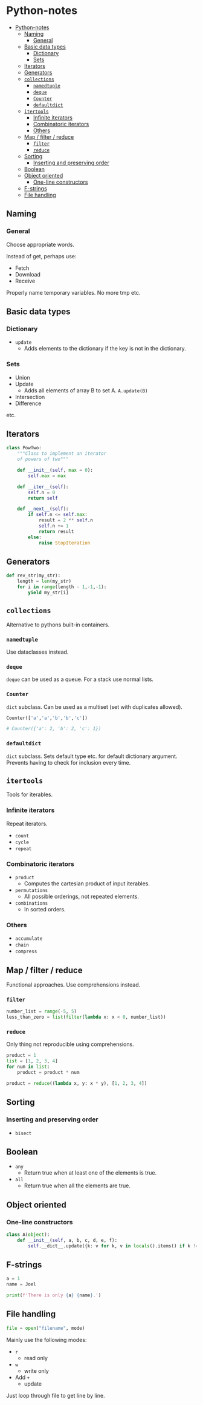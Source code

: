 # Python-notes

- [Python-notes](#python-notes)
  - [Naming](#naming)
    - [General](#general)
  - [Basic data types](#basic-data-types)
    - [Dictionary](#dictionary)
    - [Sets](#sets)
  - [Iterators](#iterators)
  - [Generators](#generators)
  - [`collections`](#collections)
    - [`namedtuple`](#namedtuple)
    - [`deque`](#deque)
    - [`Counter`](#counter)
    - [`defaultdict`](#defaultdict)
  - [`itertools`](#itertools)
    - [Infinite iterators](#infinite-iterators)
    - [Combinatoric iterators](#combinatoric-iterators)
    - [Others](#others)
  - [Map / filter / reduce](#map--filter--reduce)
    - [`filter`](#filter)
    - [`reduce`](#reduce)
  - [Sorting](#sorting)
    - [Inserting and preserving order](#inserting-and-preserving-order)
  - [Boolean](#boolean)
  - [Object oriented](#object-oriented)
    - [One-line constructors](#one-line-constructors)
  - [F-strings](#f-strings)
  - [File handling](#file-handling)

## Naming

### General

Choose appropriate words.

Instead of get, perhaps use:

- Fetch
- Download
- Receive

Properly name temporary variables. No more tmp etc.

## Basic data types

### Dictionary

- `update`
  - Adds elements to the dictionary if the key is not in the dictionary.

### Sets

- Union
- Update
  - Adds all elements of array B to set A. `A.update(B)`
- Intersection
- Difference

etc.

## Iterators

```python
class PowTwo:
    """Class to implement an iterator
    of powers of two"""

    def __init__(self, max = 0):
        self.max = max

    def __iter__(self):
        self.n = 0
        return self

    def __next__(self):
        if self.n <= self.max:
            result = 2 ** self.n
            self.n += 1
            return result
        else:
            raise StopIteration
```

## Generators

```python
def rev_str(my_str):
    length = len(my_str)
    for i in range(length - 1,-1,-1):
        yield my_str[i]
```

## `collections`

Alternative to pythons built-in containers.

### `namedtuple`

Use dataclasses instead.

### `deque`

`deque` can be used as a queue. For a stack use normal lists.

### `Counter`

`dict` subclass. Can be used as a multiset (set with duplicates allowed).

```python
Counter(['a','a','b','b','c'])

# Counter({'a': 2, 'b': 2, 'c': 1})
```

### `defaultdict`

`dict` subclass. Sets default type etc. for default dictionary argument. Prevents having to check for inclusion every time.

## `itertools`

Tools for iterables. 

### Infinite iterators

Repeat iterators.

- `count`
- `cycle`
- `repeat`

### Combinatoric iterators

- `product`
  - Computes the cartesian product of input iterables.
- `permutations`
  - All possible orderings, not repeated elements.
- `combinations`
  - In sorted orders.

### Others

- `accumulate`
- `chain`
- `compress`

## Map / filter / reduce

Functional approaches. Use comprehensions instead.

### `filter`

```python
number_list = range(-5, 5)
less_than_zero = list(filter(lambda x: x < 0, number_list))
```

### `reduce`

Only thing not reproducible using comprehensions. 

```python
product = 1
list = [1, 2, 3, 4]
for num in list:
    product = product * num
```

```python
product = reduce((lambda x, y: x * y), [1, 2, 3, 4])
```

## Sorting

### Inserting and preserving order

- `bisect`

## Boolean

- `any`
  - Return true when at least one of the elements is true.
- `all`
  - Return true when all the elements are true.

## Object oriented

### One-line constructors

```python
class A(object):
    def __init__(self, a, b, c, d, e, f):
        self.__dict__.update({k: v for k, v in locals().items() if k != 'self'})
```

## F-strings

```python
a = 1
name = Joel

print(f'There is only {a} {name}.')
```

## File handling

```python
file = open("filename", mode)
```

Mainly use the following modes:

- `r`
  - read only
- `w`
  - write only
- Add `+`
  - update
   
Just loop through file to get line by line.